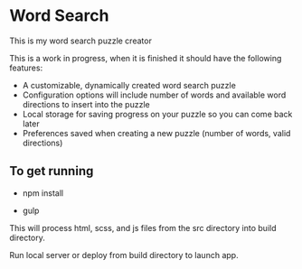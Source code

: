 # Word Search
This is my word search puzzle creator

This is a work in progress, when it is finished it should have the following features:
* A customizable, dynamically created word search puzzle
* Configuration options will include number of words and available word directions to insert into the puzzle
* Local storage for saving progress on your puzzle so you can come back later
* Preferences saved when creating a new puzzle (number of words, valid directions)

## To get running

* npm install

* gulp

This will process html, scss, and js files from the src directory into build directory.

Run local server or deploy from build directory to launch app.
